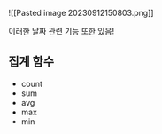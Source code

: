 ![[Pasted image 20230912150803.png]]

이러한 날짜 관련 기능 또한 있음!

## 집계 함수

- count
- sum
- avg
- max
- min

